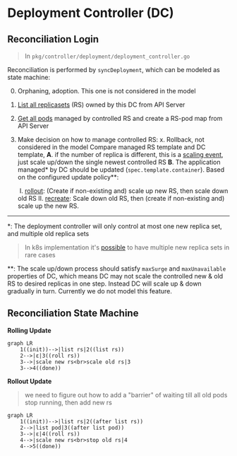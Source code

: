 # Deployment Controller (DC)

## Reconciliation Login

> In `pkg/controller/deployment/deployment_controller.go`

Reconciliation is performed by `syncDeployment`, which can be modeled as state machine:

0. Orphaning, adoption. This one is not considered in the model

1. [List all replicasets](https://github.com/kubernetes/kubernetes/blob/cdc807a9e849b651fb48c962cc18e25d39ec5edf/pkg/controller/deployment/deployment_controller.go#L629) (RS) owned by this DC from API Server

2. [Get all pods](https://github.com/kubernetes/kubernetes/blob/cdc807a9e849b651fb48c962cc18e25d39ec5edf/pkg/controller/deployment/deployment_controller.go#L638) managed by controlled RS and create a RS-pod map from API Server

3. Make decision on how to manage controlled RS:
   x. Rollback, not considered in the model
   Compare managed RS template and DC template,
   **A**. if the number of replica is different, this is a [scaling event](https://github.com/kubernetes/kubernetes/blob/cdc807a9e849b651fb48c962cc18e25d39ec5edf/pkg/controller/deployment/deployment_controller.go#L665), just scale up/down the single newest controlled RS
   **B**. The application managed* by DC should be updated (`spec.template.container`). Based on the configured update policy**:

   ​	I. [rollout](https://github.com/kubernetes/kubernetes/blob/cdc807a9e849b651fb48c962cc18e25d39ec5edf/pkg/controller/deployment/rolling.go#L31): (Create if non-existing and) scale up new RS, then scale down old RS
   ​	II. [recreate](https://github.com/kubernetes/kubernetes/blob/cdc807a9e849b651fb48c962cc18e25d39ec5edf/pkg/controller/deployment/recreate.go#L29): Scale down old RS, then (create if non-existing and) scale up the new RS.

---

*: The deployment controller will only control at most one new replica set, and multiple old replica sets

> In k8s implementation it's [possible](https://github.com/kubernetes/kubernetes/blob/cdc807a9e849b651fb48c962cc18e25d39ec5edf/pkg/controller/deployment/util/deployment_util.go#L633-L634) to have multiple new replica sets in rare cases

**: The scale up/down process should satisfy `maxSurge` and `maxUnavailable` properties of DC, which means DC may not scale the controlled new & old RS to desired replicas in one step. Instead DC will scale up & down gradually in turn. Currently we do not model this feature.

## Reconciliation State Machine

**Rolling Update**

```mermaid
graph LR
	1((init))-->|list rs|2((list rs))
	2-->|ε|3((roll rs))
	3-->|scale new rs<br>scale old rs|3
	3-->4((done))
```

**Rollout Update**

> we need to figure out how to add a "barrier" of waiting till all old pods stop running, then add new rs

```mermaid
graph LR
	1((init))-->|list rs|2((after list rs))
	2-->|list pod|3((after list pod))
	3-->|ε|4((roll rs))
	4-->|scale new rs<br>stop old rs|4
	4-->5((done))
```


